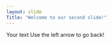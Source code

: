 ```yaml
---
layout: slide
Title: "Welcome to our second slide!"
---
```

Your text 
Use the left arrow to go back!
